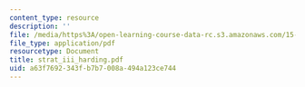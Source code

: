 ```yaml
---
content_type: resource
description: ''
file: /media/https%3A/open-learning-course-data-rc.s3.amazonaws.com/15-667-negotiation-and-conflict-management-spring-2001/a63f7692343fb7b7008a494a123ce744_strat_iii_harding.pdf
file_type: application/pdf
resourcetype: Document
title: strat_iii_harding.pdf
uid: a63f7692-343f-b7b7-008a-494a123ce744
---
```

